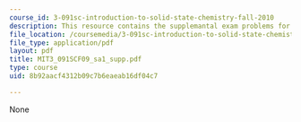 ```yaml
---
course_id: 3-091sc-introduction-to-solid-state-chemistry-fall-2010
description: This resource contains the supplemantal exam problems for study.
file_location: /coursemedia/3-091sc-introduction-to-solid-state-chemistry-fall-2010/8b92aacf4312b09c7b6eaeab16df04c7_MIT3_091SCF09_sa1_supp.pdf
file_type: application/pdf
layout: pdf
title: MIT3_091SCF09_sa1_supp.pdf
type: course
uid: 8b92aacf4312b09c7b6eaeab16df04c7

---
```

None